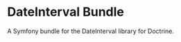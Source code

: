 DateInterval Bundle
===================

A Symfony bundle for the DateInterval library for Doctrine.

